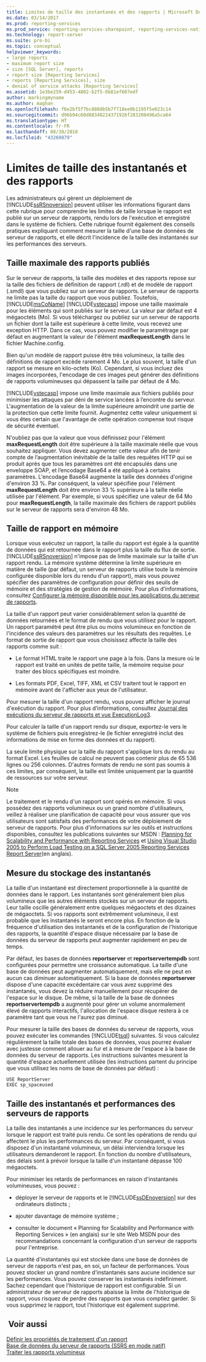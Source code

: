 ```yaml
---
title: Limites de taille des instantanés et des rapports | Microsoft Docs
ms.date: 03/14/2017
ms.prod: reporting-services
ms.prod_service: reporting-services-sharepoint, reporting-services-native
ms.technology: report-server
ms.suite: pro-bi
ms.topic: conceptual
helpviewer_keywords:
- large reports
- maximum report size
- size [SQL Server], reports
- report size [Reporting Services]
- reports [Reporting Services], size
- denial of service attacks [Reporting Services]
ms.assetid: 1e3be259-d453-4802-b2f5-6b81ef607edf
author: markingmyname
ms.author: maghan
ms.openlocfilehash: f6e2bf5f7bc8860b5b7f718ee0b1195f5e023c14
ms.sourcegitcommit: d96b94c60d88340224371926f283200496a5ca64
ms.translationtype: HT
ms.contentlocale: fr-FR
ms.lasthandoff: 08/30/2018
ms.locfileid: "43269879"
---
```

# <a name="report-and-snapshot-size-limits"></a>Limites de taille des instantanés et des rapports
  Les administrateurs qui gèrent un déploiement de [!INCLUDE[ssRSnoversion](../../includes/ssrsnoversion-md.md)] peuvent utiliser les informations figurant dans cette rubrique pour comprendre les limites de taille lorsque le rapport est publié sur un serveur de rapports, rendu lors de l'exécution et enregistré dans le système de fichiers. Cette rubrique fournit également des conseils pratiques expliquant comment mesurer la taille d'une base de données de serveur de rapports, et elle décrit l'incidence de la taille des instantanés sur les performances des serveurs.  
  
## <a name="maximum-size-for-published-reports"></a>Taille maximale des rapports publiés  
 Sur le serveur de rapports, la taille des modèles et des rapports repose sur la taille des fichiers de définition de rapport (.rdl) et de modèle de rapport (.smdl) que vous publiez sur un serveur de rapports. Le serveur de rapports ne limite pas la taille du rapport que vous publiez. Toutefois, [!INCLUDE[msCoName](../../includes/msconame-md.md)] [!INCLUDE[vstecasp](../../includes/vstecasp-md.md)] impose une taille maximale pour les éléments qui sont publiés sur le serveur. La valeur par défaut est 4 mégaoctets (Mo). Si vous téléchargez ou publiez sur un serveur de rapports un fichier dont la taille est supérieure à cette limite, vous recevez une exception HTTP. Dans ce cas, vous pouvez modifier le paramétrage par défaut en augmentant la valeur de l'élément **maxRequestLength** dans le fichier Machine.config.  
  
 Bien qu'un modèle de rapport puisse être très volumineux, la taille des définitions de rapport excède rarement 4 Mo. Le plus souvent, la taille d'un rapport se mesure en kilo-octets (Ko). Cependant, si vous incluez des images incorporées, l'encodage de ces images peut générer des définitions de rapports volumineuses qui dépassent la taille par défaut de 4 Mo.  
  
 [!INCLUDE[vstecasp](../../includes/vstecasp-md.md)] impose une limite maximale aux fichiers publiés pour minimiser les attaques par déni de service lancées à l’encontre du serveur. L'augmentation de la valeur de la limite supérieure amoindrit une partie de la protection que cette limite fournit. Augmentez cette valeur uniquement si vous êtes certain que l'avantage de cette opération compense tout risque de sécurité éventuel.  
  
 N'oubliez pas que la valeur que vous définissez pour l'élément **maxRequestLength** doit être supérieure à la taille maximale réelle que vous souhaitez appliquer. Vous devez augmenter cette valeur afin de tenir compte de l’augmentation inévitable de la taille des requêtes HTTP qui se produit après que tous les paramètres ont été encapsulés dans une enveloppe SOAP, et l’encodage Base64 a été appliqué à certains paramètres. L'encodage Base64 augmente la taille des données d'origine d'environ 33 %. Par conséquent, la valeur spécifiée pour l'élément **maxRequestLength** doit être environ 33 % supérieure à la taille réelle utilisée par l'élément. Par exemple, si vous spécifiez une valeur de 64 Mo pour **maxRequestLength**, la taille maximale des fichiers de rapport publiés sur le serveur de rapports sera d'environ 48 Mo.  
  
## <a name="report-size-in-memory"></a>Taille de rapport en mémoire  
 Lorsque vous exécutez un rapport, la taille du rapport est égale à la quantité de données qui est retournée dans le rapport plus la taille du flux de sortie. [!INCLUDE[ssRSnoversion](../../includes/ssrsnoversion-md.md)] n'impose pas de limite maximale sur la taille d'un rapport rendu. La mémoire système détermine la limite supérieure en matière de taille (par défaut, un serveur de rapports utilise toute la mémoire configurée disponible lors du rendu d'un rapport), mais vous pouvez spécifier des paramètres de configuration pour définir des seuils de mémoire et des stratégies de gestion de mémoire. Pour plus d’informations, consultez [Configurer la mémoire disponible pour les applications du serveur de rapports](../../reporting-services/report-server/configure-available-memory-for-report-server-applications.md).  
  
 La taille d'un rapport peut varier considérablement selon la quantité de données retournées et le format de rendu que vous utilisez pour le rapport. Un rapport paramétré peut être plus ou moins volumineux en fonction de l'incidence des valeurs des paramètres sur les résultats des requêtes. Le format de sortie de rapport que vous choisissez affecte la taille des rapports comme suit :  
  
-   Le format HTML traite le rapport une page à la fois. Dans la mesure où le rapport est traité en unités de petite taille, la mémoire requise pour traiter des blocs spécifiques est moindre.  
  
-   Les formats PDF, Excel, TIFF, XML et CSV traitent tout le rapport en mémoire avant de l'afficher aux yeux de l'utilisateur.  
  
 Pour mesurer la taille d'un rapport rendu, vous pouvez afficher le journal d'exécution du rapport. Pour plus d’informations, consultez [Journal des exécutions du serveur de rapports et vue ExecutionLog3](../../reporting-services/report-server/report-server-executionlog-and-the-executionlog3-view.md).  
  
 Pour calculer la taille d'un rapport rendu sur disque, exportez-le vers le système de fichiers puis enregistrez-le (le fichier enregistré inclut des informations de mise en forme des données et du rapport).  
  
 La seule limite physique sur la taille du rapport s'applique lors du rendu au format Excel. Les feuilles de calcul ne peuvent pas contenir plus de 65 536 lignes ou 256 colonnes. D'autres formats de rendu ne sont pas soumis à ces limites, par conséquent, la taille est limitée uniquement par la quantité de ressources sur votre serveur.  
  
> [!NOTE]  
>  Le traitement et le rendu d'un rapport sont opérés en mémoire. Si vous possédez des rapports volumineux ou un grand nombre d'utilisateurs, veillez à réaliser une planification de capacité pour vous assurer que vos utilisateurs sont satisfaits des performances de votre déploiement de serveur de rapports. Pour plus d'informations sur les outils et instructions disponibles, consultez les publications suivantes sur MSDN : [Planning for Scalability and Performance with Reporting Services](http://go.microsoft.com/fwlink/?LinkID=70650) et [Using Visual Studio 2005 to Perform Load Testing on a SQL Server 2005 Reporting Services Report Server](http://go.microsoft.com/fwlink/?LinkID=77519)(en anglais).  
  
## <a name="measuring-snapshot-storage"></a>Mesure du stockage des instantanés  
 La taille d'un instantané est directement proportionnelle à la quantité de données dans le rapport. Les instantanés sont généralement bien plus volumineux que les autres éléments stockés sur un serveur de rapports. Leur taille oscille généralement entre quelques mégaoctets et des dizaines de mégaoctets. Si vos rapports sont extrêmement volumineux, il est probable que les instantanés le seront encore plus. En fonction de la fréquence d'utilisation des instantanés et de la configuration de l'historique des rapports, la quantité d'espace disque nécessaire par la base de données du serveur de rapports peut augmenter rapidement en peu de temps.  
  
 Par défaut, les bases de données **reportserver** et **reportservertempdb** sont configurées pour permettre une croissance automatique. La taille d'une base de données peut augmenter automatiquement, mais elle ne peut en aucun cas diminuer automatiquement. Si la base de données **reportserver** dispose d'une capacité excédentaire car vous avez supprimé des instantanés, vous devez la réduire manuellement pour récupérer de l'espace sur le disque. De même, si la taille de la base de données **reportservertempdb** a augmenté pour gérer un volume anormalement élevé de rapports interactifs, l'allocation de l'espace disque restera à ce paramètre tant que vous ne l'aurez pas diminué.  
  
 Pour mesurer la taille des bases de données du serveur de rapports, vous pouvez exécuter les commandes [!INCLUDE[tsql](../../includes/tsql-md.md)] suivantes. Si vous calculez régulièrement la taille totale des bases de données, vous pourrez évaluer avec justesse comment allouer au fur et à mesure de l'espace à la base de données du serveur de rapports. Les instructions suivantes mesurent la quantité d'espace actuellement utilisée (les instructions partent du principe que vous utilisez les noms de base de données par défaut) :  
  
```  
USE ReportServer  
EXEC sp_spaceused  
```  
  
## <a name="snapshot-size-and-report-server-performance"></a>Taille des instantanés et performances des serveurs de rapports  
 La taille des instantanés a une incidence sur les performances du serveur lorsque le rapport est traité puis rendu. Ce sont les opérations de rendu qui affectent le plus les performances du serveur. Par conséquent, si vous disposez d'un instantané volumineux, un délai interviendra lorsque les utilisateurs demanderont le rapport. En fonction du nombre d'utilisateurs, des délais sont à prévoir lorsque la taille d'un instantané dépasse 100 mégaoctets.  
  
 Pour minimiser les retards de performances en raison d'instantanés volumineuses, vous pouvez :  
  
-   déployer le serveur de rapports et le [!INCLUDE[ssDEnoversion](../../includes/ssdenoversion-md.md)] sur des ordinateurs distincts ;  
  
-   ajouter davantage de mémoire système ;  
  
-   consulter le document « Planning for Scalability and Performance with Reporting Services » (en anglais) sur le site Web MSDN pour des recommandations concernant la configuration d'un serveur de rapports pour l'entreprise.  
  
 La quantité d'instantanés qui est stockée dans une base de données de serveur de rapports n'est pas, en soi, un facteur de performances. Vous pouvez stocker un grand nombre d'instantanés sans aucune incidence sur les performances. Vous pouvez conserver les instantanés indéfiniment. Sachez cependant que l'historique de rapport est configurable. Si un administrateur de serveur de rapports abaisse la limite de l'historique de rapport, vous risquez de perdre des rapports que vous comptiez garder. Si vous supprimez le rapport, tout l'historique est également supprimé.  
  
## <a name="see-also"></a> Voir aussi  
 [Définir les propriétés de traitement d'un rapport](../../reporting-services/report-server/set-report-processing-properties.md)   
 [Base de données du serveur de rapports &#40;SSRS en mode natif&#41;](../../reporting-services/report-server/report-server-database-ssrs-native-mode.md)   
 [Traiter les rapports volumineux](../../reporting-services/report-server/process-large-reports.md)  
  
  
